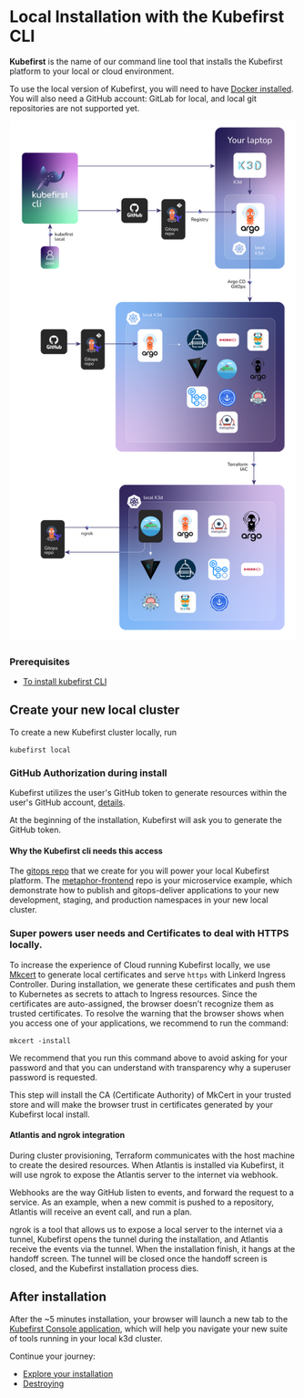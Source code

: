 # Local Installation with the Kubefirst CLI

**Kubefirst** is the name of our command line tool that installs the Kubefirst platform to your local or cloud environment.

To use the local version of Kubefirst, you will need to have [Docker installed](https://docs.docker.com/get-docker/). You will also need a GitHub account: GitLab for local, and local git repositories are not supported yet.

![Kubefirst local installation diagram](../../img/kubefirst/local/kubefirst-cluster-create.png)

### Prerequisites

- [To install kubefirst CLI](../overview.html#how-to-install-kubefirst-cli)


## Create your new local cluster

To create a new Kubefirst cluster locally, run

```shell
kubefirst local
```

### GitHub Authorization during install

Kubefirst utilizes the user's GitHub token to generate resources within the user's GitHub account, [details](../../common/github-token.md).

At the beginning of the installation, Kubefirst will ask you to generate the GitHub token.

#### Why the Kubefirst cli needs this access

The [gitops repo](https://github.com/kubefirst/gitops-template) that we create for you will power your local Kubefirst platform. The [metaphor-frontend](https://github.com/kubefirst/metaphor-frontend-template) repo is your microservice example, which demonstrate how to publish and gitops-deliver applications to your new development, staging, and production namespaces in your new local cluster.

### Super powers user needs and Certificates to deal with HTTPS locally.

To increase the experience of Cloud running Kubefirst locally, we use [Mkcert](https://github.com/FiloSottile/mkcert) to generate local certificates and serve `https` with Linkerd Ingress Controller.
During installation, we generate these certificates and push them to Kubernetes as secrets to attach to Ingress resources.
Since the certificates are auto-assigned, the browser doesn't recognize them as trusted certificates. 
To resolve the warning that the browser shows when you access one of your applications,  we recommend to run the command:
```shel
mkcert -install
```
We recommend that you run this command above to avoid asking for your password and that you can understand with transparency why a superuser password is requested.

This step will install the CA (Certificate Authority) of MkCert in your trusted store and will make the browser trust in certificates generated by your Kubefirst local install.

#### Atlantis and ngrok integration

During cluster provisioning, Terraform communicates with the host machine to create the desired resources. When Atlantis is installed via Kubefirst, it will use ngrok to expose the Atlantis server to the internet via webhook.

Webhooks are the way GitHub listen to events, and forward the request to a service. As an example, when a new commit is pushed to a repository, Atlantis will receive an event call, and run a plan.

ngrok is a tool that allows us to expose a local server to the internet via a tunnel, Kubefirst opens the tunnel during the installation, and Atlantis receive the events via the tunnel. When the installation finish, it hangs at the handoff screen. The tunnel will be closed once the handoff screen is closed, and the Kubefirst installation process dies.

## After installation

After the ~5 minutes installation, your browser will launch a new tab to the [Kubefirst Console application](https://github.com/kubefirst/console), which will help you navigate your new suite of tools running in your local k3d cluster.

Continue your journey: 

- [Explore your installation](./explore.html)
- [Destroying](./destroy.html)
